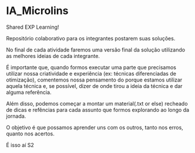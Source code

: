 # IA_Microlins
Shared EXP  Learning!

Repositório colaborativo para os integrantes postarem suas soluções. 

No final de cada atividade faremos uma versão final da solução utilizando as melhores ideias de cada integrante.  

É importante que, quando formos executar uma parte que precisamos utilizar nossa criatividade e experiência (ex: técnicas diferenciadas de otimização), comentemos nossa pensamento do porque estamos utilizar aquela técnica e, se possível, dizer de onde tirou a ideia da técnica e dar alguma referência.  

Além disso, podemos começar a montar um material(.txt or else) recheado de dicas e refências para cada assunto que formos explorando ao longo da jornada.

O objetivo é que possamos aprender uns com os outros, tanto nos erros, quanto nos acertos.  

É isso aí S2
